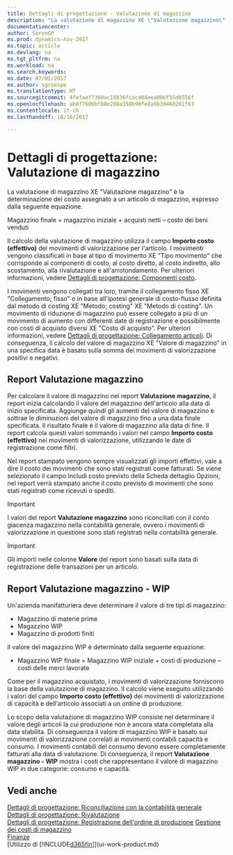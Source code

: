 ```yaml
---
title: Dettagli di progettazione - Valutazione di magazzino
description: "La valutazione di magazzino XE \"Valutazione magazzino\" è la determinazione del costo assegnato a un articolo di magazzino, espresso dalla seguente equazione."
documentationcenter: 
author: SorenGP
ms.prod: dynamics-nav-2017
ms.topic: article
ms.devlang: na
ms.tgt_pltfrm: na
ms.workload: na
ms.search.keywords: 
ms.date: 07/01/2017
ms.author: sgroespe
ms.translationtype: HT
ms.sourcegitcommit: 4fefaef7380ac10836fcac404eea006f55d8556f
ms.openlocfilehash: ab8f7606bf88e208a358b90fe8a9b30460201f63
ms.contentlocale: it-ch
ms.lasthandoff: 10/16/2017

---
```

# <a name="design-details-inventory-valuation"></a>Dettagli di progettazione: Valutazione di magazzino
La valutazione di magazzino XE "Valutazione magazzino" è la determinazione del costo assegnato a un articolo di magazzino, espresso dalla seguente equazione.  

Magazzino finale = magazzino iniziale + acquisti netti – costo dei beni venduti  

Il calcolo della valutazione di magazzino utilizza il campo **Importo costo (effettivo)** dei movimenti di valorizzazione per l'articolo. I movimenti vengono classificati in base al tipo di movimento XE "Tipo movimento" che corrisponde ai componenti di costo, al costo diretto, al costo indiretto, allo scostamento, alla rivalutazione e all'arrotondamento. Per ulteriori informazioni, vedere [Dettagli di progettazione: Componenti costo](design-details-cost-components.md).  

I movimenti vengono collegati tra loro, tramite il collegamento fisso XE "Collegamento; fisso" o in base all'ipotesi generale di costo-flusso definita dal metodo di costing XE "Metodo; costing" XE "Metodo di costing". Un movimento di riduzione di magazzino può essere collegato a più di un movimento di aumento con differenti date di registrazione e possibilmente con costi di acquisto diversi XE "Costo di acquisto". Per ulteriori informazioni, vedere [Dettagli di progettazione: Collegamento articoli](design-details-item-application.md). Di conseguenza, il calcolo del valore di magazzino XE "Valore di magazzino" in una specifica data è basato sulla somma dei movimenti di valorizzazione positivi e negativi.  

## <a name="inventory-valuation-report"></a>Report Valutazione magazzino  
Per calcolare il valore di magazzino nel report **Valutazione magazzino**, il report inizia calcolando il valore del magazzino dell'articolo alla data di inizio specificata. Aggiunge quindi gli aumenti del valore di magazzino e sottrae le diminuzioni del valore di magazzino fino a una data finale specificata. Il risultato finale è il valore di magazzino alla data di fine. Il report calcola questi valori sommando i valori nel campo **Importo costo (effettivo)** nei movimenti di valorizzazione, utilizzando le date di registrazione come filtri.  

Nel report stampato vengono sempre visualizzati gli importi effettivi, vale a dire il costo dei movimenti che sono stati registrati come fatturati. Se viene selezionato il campo Includi costo previsto della Scheda dettaglio Opzioni, nel report verrà stampato anche il costo previsto di movimenti che sono stati registrati come ricevuti o spediti.  

> [!IMPORTANT]  
>  I valori del report **Valutazione magazzino** sono riconciliati con il conto giacenza magazzino nella contabilità generale, ovvero i movimenti di valorizzazione in questione sono stati registrati nella contabilità generale.  

> [!IMPORTANT]  
>  Gli importi nelle colonne **Valore** del report sono basati sulla data di registrazione delle transazioni per un articolo.  

## <a name="inventory-valuation---wip-report"></a>Report Valutazione magazzino - WIP  
Un'azienda manifatturiera deve determinare il valore di tre tipi di magazzino:  

* Magazzino di materie prime  
* Magazzino WIP  
* Magazzino di prodotti finiti  

Il valore del magazzino WIP è determinato dalla seguente equazione:  

* Magazzino WIP finale = Magazzino WIP iniziale + costi di produzione – costi delle merci lavorate  

Come per il magazzino acquistato, i movimenti di valorizzazione forniscono la base della valutazione di magazzino. Il calcolo viene eseguito utilizzando i valori del campo **Importo costo (effettivo)** dei movimenti di valorizzazione di capacità e dell'articolo associati a un ordine di produzione.  

Lo scopo della valutazione di magazzino WIP consiste nel determinare il valore degli articoli la cui produzione non è ancora stata completata alla data stabilita. Di conseguenza il valore di magazzino WIP è basato sui movimenti di valorizzazione correlati ai movimenti contabili capacità e consumo. I movimenti contabili del consumo devono essere completamente fatturati alla data di valutazione. Di conseguenza, il report **Valutazione magazzino - WIP** mostra i costi che rappresentano il valore di magazzino WIP in due categorie: consumo e capacità.  

## <a name="see-also"></a>Vedi anche  
[Dettagli di progettazione: Riconciliazione con la contabilità generale](design-details-reconciliation-with-the-general-ledger.md)   
[Dettagli di progettazione: Rivalutazione](design-details-revaluation.md)   
[Dettagli di progettazione: Registrazione dell'ordine di produzione](design-details-production-order-posting.md)
[ Gestione dei costi di magazzino](finance-manage-inventory-costs.md)  
[Finanze](finance.md)  
[Utilizzo di [!INCLUDE[d365fin](includes/d365fin_md.md)]](ui-work-product.md)

